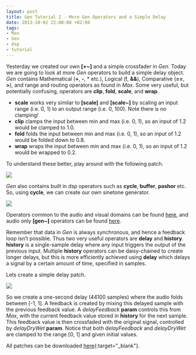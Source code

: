 ```yaml
---
layout: post
title: Gen Tutorial 2 - More Gen Operators and a Simple Delay
date: 2013-10-02 22:00:00 +02:00
tags:
- Max
- Gen
- dsp
- tutorial
---
```

Yesterday we created our own **[+~]** and a simple crossfader in *Gen*. Today we are going to look at more *Gen* operators to build a simple delay object. *Gen* contains Mathematical (**+**, **-**, * etc.), Logical (**!**, **&&**), Comparative (**==**, **>**), and range and routing operators as found in *Max*. Some very useful, but potentially confusing, operators are **clip**, **fold**, **scale**, and **wrap**.

* **scale** works very similar to **[scale]** and **[scale~]** by scaling an input range (i.e. 0, 1) to an output range (i.e. 0, 100). Note there is no clamping!
* **clip** clamps the input between min and max (i.e. 0, 1), so an input of 1.2 would be clamped to 1.0.
* **fold** folds the input between min and max (i.e. 0, 1), so an input of 1.2 would be folded down to 0.8.
* **wrap** wraps the input between min and max (i.e. 0, 1), so an input of 1.2 would be wrapped to 0.2.

To understand these better, play around with the following patch.

![]({{site.baseurl}}/assets/images/posts/2013/13-10-02/01.png)

*Gen* also contains built in dsp operators such as **cycle**, **buffer**, **pashor** etc. So, using **cycle**, we can create our own sinetone generator.

![]({{site.baseurl}}/assets/images/posts/2013/13-10-02/02.png)

Operators common to the audio and visual domains can be found [here](https://docs.cycling74.com/max6/dynamic/c74_docs.html#gen_common_operators), and audio only **[gen~]** operators can be found [here](https://docs.cycling74.com/max6/dynamic/c74_docs.html#gen~_operators).

Remember that data in *Gen* is always synchronous, and hence a feedback loop isn’t possible. Thus two very useful operators are **delay** and **history**. **history** is a single-sample delay where any input triggers the output of the previous input. Multiple **history** operators can be daisy-chained to create longer delays, but this is more efficiently achieved using **delay** which delays a signal by a certain amount of time, specified in samples.

Lets create a simple delay patch.

![]({{site.baseurl}}/assets/images/posts/2013/13-10-02/03.png)

So we create a one-second delay (44100 samples) where the audio folds between [-1, 1]. A feedback is created by mixing this delayed sample with the previous feedback value. A *delayFeedback* **param** controls this from *Max*, with the current feedback value stored in **history** for the next sample. This feedback value is then crossfaded with the original signal, controlled by *delayDryWet* **param**. Notice that both *delayFeedback* and *delayDryWet* are clamped to the range [0, 1] and given initial values.

All patches can be downloaded [here](https://drive.google.com/open?id=1NWSk9LLNdNOWa7_C6cTWU_v5jLTsbpA7){:target="_blank"}.
